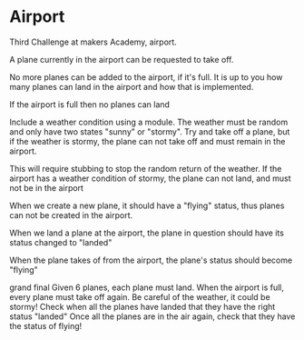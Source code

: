  Airport
=========

Third Challenge at makers Academy, airport.


 
 A plane currently in the airport can be requested to take off.

 No more planes can be added to the airport, if it's full.
 It is up to you how many planes can land in the airport and how that is implemented.

 If the airport is full then no planes can land




 Include a weather condition using a module.
 The weather must be random and only have two states "sunny" or "stormy".
 Try and take off a plane, but if the weather is stormy, the plane can not take off and must remain in the airport.
 
 This will require stubbing to stop the random return of the weather.
 If the airport has a weather condition of stormy,
 the plane can not land, and must not be in the airport


 When we create a new plane, it should have a "flying" status, thus planes can not be created in the airport.

 When we land a plane at the airport, the plane in question should have its status changed to "landed"

 When the plane takes of from the airport, the plane's status should become "flying"


 grand final
 Given 6 planes, each plane must land. When the airport is full, every plane must take off again.
 Be careful of the weather, it could be stormy!
 Check when all the planes have landed that they have the right status "landed"
 Once all the planes are in the air again, check that they have the status of flying!